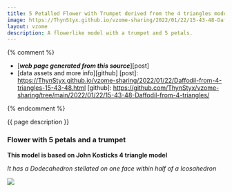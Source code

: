 ```yaml
---
title: 5 Petalled Flower with Trumpet derived from the 4 triangles model by J Kostick
image: https://ThynStyx.github.io/vzome-sharing/2022/01/22/15-43-48-Daffodil-from-4-triangles/Daffodil-from-4-triangles.png
layout: vzome
description: A flowerlike model with a trumpet and 5 petals. 
---
```


{% comment %}
 - [***web page generated from this source***][post]
 - [data assets and more info][github]
[post]: <https://ThynStyx.github.io/vzome-sharing/2022/01/22/Daffodil-from-4-triangles-15-43-48.html>
[github]: <https://github.com/ThynStyx/vzome-sharing/tree/main/2022/01/22/15-43-48-Daffodil-from-4-triangles/>

{% endcomment %}

{{ page description }}

### Flower with 5 petals and a trumpet

**This model is based on John Kosticks 4 triangle model**

*It has a Dodecahedron stellated on one face within half of a Icosahedron*

<vzome-viewer style="width: 100%; height: 65vh;"
       src="https://ThynStyx.github.io/vzome-sharing/2022/01/22/15-43-48-Daffodil-from-4-triangles/Daffodil-from-4-triangles.vZome" >
  <img src="https://ThynStyx.github.io/vzome-sharing/2022/01/22/15-43-48-Daffodil-from-4-triangles/Daffodil-from-4-triangles.png" />
</vzome-viewer>
